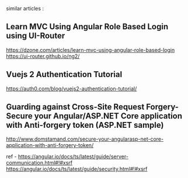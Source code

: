 similar articles :

## Learn MVC Using Angular Role Based Login using UI-Router
https://dzone.com/articles/learn-mvc-using-angular-role-based-login
https://ui-router.github.io/ng2/



## Vuejs 2 Authentication Tutorial
https://auth0.com/blog/vuejs2-authentication-tutorial/





## Guarding against Cross-Site Request Forgery- Secure your Angular/ASP.NET Core application with Anti-forgery token (ASP.NET sample)
http://www.domstamand.com/secure-your-angularasp-net-core-application-with-anti-forgery-token/

ref -
https://angular.io/docs/ts/latest/guide/server-communication.html#!#xsrf
https://angular.io/docs/ts/latest/guide/security.html#!#xsrf
